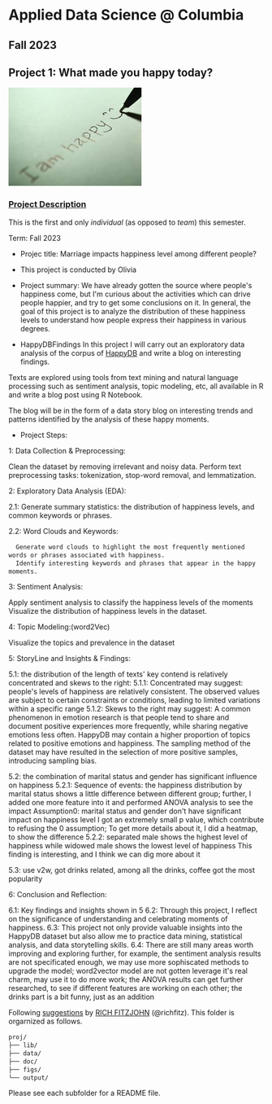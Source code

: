 # Applied Data Science @ Columbia
## Fall 2023
## Project 1: What made you happy today?

![image](figs/title.jpeg)

### [Project Description](doc/Proj1_desc.md)
This is the first and only *individual* (as opposed to *team*) this semester. 

Term: Fall 2023

+ Projec title: Marriage impacts happiness level among different people?
+ This project is conducted by Olivia

+ Project summary: We have already gotten the source where people's happiness come, but I'm curious about the activities which can drive people happier, and try to get some conclusions on it. In general, the goal of this project is to analyze the distribution of these happiness levels to understand how people express their happiness in various degrees.

+ HappyDBFindings
In this project I will carry out an exploratory data analysis of the corpus of [HappyDB]([url](https://megagon.ai/happydb-a-happiness-database-of-100000-happy-moments/)) and write a blog on interesting findings.

Texts are explored using tools from text mining and natural language processing such as sentiment analysis, topic modeling, etc, all available in R and write a blog post using R Notebook. 
 
The blog will be in the form of a data story blog on interesting trends and patterns identified by the analysis of these happy moments.


+ Project Steps:

1: Data Collection & Preprocessing:

   Clean the dataset by removing irrelevant and noisy data.
   Perform text preprocessing tasks: tokenization, stop-word removal, and lemmatization.

2: Exploratory Data Analysis (EDA):

 2.1: Generate summary statistics: the distribution of happiness levels, and common keywords or phrases.

 2.2: Word Clouds and Keywords:

      Generate word clouds to highlight the most frequently mentioned words or phrases associated with happiness.
      Identify interesting keywords and phrases that appear in the happy moments.

3: Sentiment Analysis:

   Apply sentiment analysis to classify the happiness levels of the moments 
   Visualize the distribution of happiness levels in the dataset.

4: Topic Modeling:(word2Vec)

   Visualize the topics and prevalence in the dataset


5: StoryLine and Insights & Findings:

   5.1: the distribution of the length of texts' key contend is relatively concentrated and skews to the right:
        5.1.1: Concentrated may suggest: 
           people's levels of happiness are relatively consistent.
           The observed values are subject to certain constraints or conditions, leading to limited variations within a specific range
        5.1.2: Skews to the right may suggest:
           A common phenomenon in emotion research is that people tend to share and document positive experiences more frequently, while sharing negative emotions less often. 
           HappyDB may contain a higher proportion of topics related to positive emotions and happiness.
           The sampling method of the dataset may have resulted in the selection of more positive samples, introducing sampling bias.
   
   5.2: the combination of marital status and gender has significant influence on happiness
        5.2.1: Sequence of events:
           the happiness distribution by marital status shows a little difference between different group;
           further, I added one more feature into it and performed ANOVA analysis to see the impact
           Assumption0: marital status and gender don't have significant impact on happiness level
           I got an extremely small p value, which contribute to refusing the 0 assumption;
           To get more details about it, I did a heatmap, to show the difference
        5.2.2: separated male shows the highest level of happiness while widowed male shows the lowest level of happiness
           This finding is interesting, and I think we can dig more about it


   5.3: use v2w, got drinks related, among all the drinks, coffee got the most popularity

6: Conclusion and Reflection:

   6.1: Key findings and insights shown in 5
   6.2: Through this project, I reflect on the significance of understanding and celebrating moments of happiness.
   6.3: This project not only provide valuable insights into the HappyDB dataset but also allow me to practice data mining, statistical analysis, and data storytelling skills.
   6.4: There are still many areas worth improving and exploring further, for example, the sentiment analysis results are not specificated enough, we may use more sophiscated methods to upgrade the model; word2vector model are not gotten leverage it's real charm, may use it to do more work; the ANOVA results can get further researched, to see if different features are working on each other; the drinks part is a bit funny, just as an addition 




Following [suggestions](http://nicercode.github.io/blog/2013-04-05-projects/) by [RICH FITZJOHN](http://nicercode.github.io/about/#Team) (@richfitz). This folder is orgarnized as follows.

```
proj/
├── lib/
├── data/
├── doc/
├── figs/
└── output/
```

Please see each subfolder for a README file.
